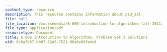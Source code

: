 ```yaml
---
content_type: resource
description: This resource contains information about ps3_sol.
file: null
file_location: /coursemedia/6-006-introduction-to-algorithms-fall-2011/0c6a7b57bb0732a5752198a6e68fa4c6_MIT6_006F11_ps3_sol.pdf
file_type: application/pdf
resourcetype: Document
title: 6.006 Introduction to Algorithms, Problem Set 3 Solutions
uid: 0c6a7b57-bb07-32a5-7521-98a6e68fa4c6
---
```

